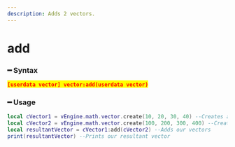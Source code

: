 ```yaml
---
description: Adds 2 vectors.
---
```


# add

### ━ Syntax

<mark style="color:red;">**`[userdata vector] vector:add(userdata vector)`**</mark>

### ━ Usage

```lua
local cVector1 = vEngine.math.vector.create(10, 20, 30, 40) --Creates a new vector 1
local cVector2 = vEngine.math.vector.create(100, 200, 300, 400) --Creates a new vector 2
local resultantVector = cVector1:add(cVector2) --Adds our vectors
print(resultantVector) --Prints our resultant vector
```
